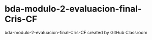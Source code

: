 # bda-modulo-2-evaluacion-final-Cris-CF
bda-modulo-2-evaluacion-final-Cris-CF created by GitHub Classroom
